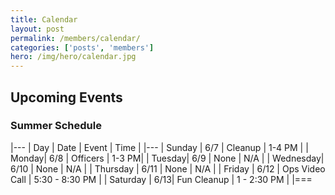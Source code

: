 ```yaml
---
title: Calendar
layout: post
permalink: /members/calendar/
categories: ['posts', 'members']
hero: /img/hero/calendar.jpg
---
```


## Upcoming Events

### Summer Schedule


|---
| Day | Date | Event    | Time |
|---
| Sunday | 6/7 | Cleanup |  1-4 PM |
| Monday| 6/8 | Officers | 1-3 PM|
| Tuesday| 6/9 | None | N/A |
| Wednesday| 6/10 | None | N/A |
| Thursday | 6/11 | None | N/A |
| Friday | 6/12 | Ops Video Call | 5:30 - 8:30 PM |
| Saturday | 6/13| Fun Cleanup | 1 - 2:30 PM | 
|===
